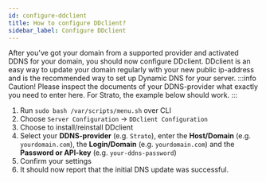 ```yaml
---
id: configure-ddclient
title: How to configure DDclient?
sidebar_label: Configure DDclient
---
```


After you've got your domain from a supported provider and activated DDNS for your domain, you should now configure DDclient. DDclient is an easy way to update your domain regularly with your new public ip-address and is the recommended way to set up Dynamic DNS for your server. 
:::info Caution!
Please inspect the documents of your DDNS-provider what exactly you need to enter here. For Strato, the example below should work.
:::
1. Run `sudo bash /var/scripts/menu.sh` over CLI
1. Choose `Server Configuration` -> `DDclient Configuration`
1. Choose to install/reinstall DDclient
1. Select your **DDNS-provider** (e.g. `Strato`), enter the **Host/Domain** (e.g. `yourdomain.com`), the **Login/Domain** (e.g. `yourdomain.com`) and the **Password or API-key** (e.g. `your-ddns-password`)
1. Confirm your settings 
1. It should now report that the initial DNS update was successful.